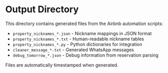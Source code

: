 # Output Directory

This directory contains generated files from the Airbnb automation scripts:

- `property_nicknames_*.json` - Nickname mappings in JSON format
- `property_nicknames_*.txt` - Human-readable nickname tables  
- `property_nicknames_*.py` - Python dictionaries for integration
- `cleaner_message_*.txt` - Generated WhatsApp messages
- `debug_tomorrow_*.json` - Debug information from reservation parsing

Files are automatically timestamped when generated.
